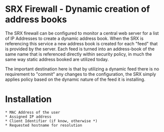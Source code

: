 SRX Firewall - Dynamic creation of address books
================================================
The SRX firewall can be configured to monitor a central web server for a list of IP Addresses to create a dynamic address book. When the SRX is referencing this service a new address 
book is created for each "feed" that is provided by the server. Each feed is turned into an address-book of the same name that is referenced directly within security policy, in much
the same way static address booked are utilized today. 

The important destination here is that by utilizing a dynamic feed there is no requirement to "commit" any changes to the configuration, the SRX simply applies policy based on the 
dynamic nature of the feed it is installing. 

Installation
============







```
* MAC Address of the user 
* Assigned IP address
* Client Identifier (if know, otherwise *)
* Requested hostname for resolution 
```
